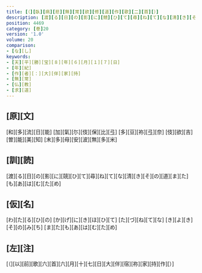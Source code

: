 ```yaml
---
title: [（][臥][病][悲][無][常][欲][修][道][作][歌][二][首][）]
description: [渡][る][日][の][影][に][競][ひ][て][尋][ね][て][な][清][き][そ][の][道][ま][た][も][あ][は][む][た][め]
position: 4469
category: [巻]20
version: '1.0'
volume: 20
comparison:
- [な][し]
keywords:
- [天][平][勝][宝][８][年][６][月][１][７][日]
- [年][紀]
- [作][者][：][大][伴][家][持]
- [無][常]
- [仏][教]
- [求][道]
---
```


## [原][文]

[和][多][流][日][能] [加][氣][尓][伎][保][比][弖] [多][豆][祢][弖][奈] [伎][欲][吉][曽][能][美][知] [末][多][母][安][波][無][多][米]

## [訓][読]

[渡][る][日][の][影][に][競][ひ][て][尋][ね][て][な][清][き][そ][の][道][ま][た][も][あ][は][む][た][め]

## [仮][名]

[わ][た][る][ひ][の] [か][げ][に][き][ほ][ひ][て] [た][づ][ね][て][な] [き][よ][き][そ][の][み][ち] [ま][た][も][あ][は][む][た][め]

## [左][注]

[（][以][前][歌][六][首][六][月][十][七][日][大][伴][宿][祢][家][持][作][）]
